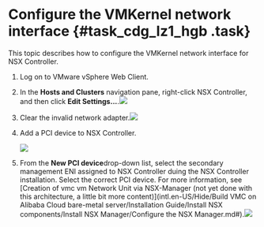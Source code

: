 # Configure the VMKernel network interface {#task_cdg_lz1_hgb .task}

This topic describes how to configure the VMKernel network interface for NSX Controller.

1.  Log on to VMware vSphere Web Client. 
2.   In the **Hosts and Clusters** navigation pane, right-click NSX Controller, and then click **Edit Settings...**.![](http://static-aliyun-doc.oss-cn-hangzhou.aliyuncs.com/assets/img/85021/154708735336646_en-US.png)

 
3.   Clear the invalid network adapter.![](http://static-aliyun-doc.oss-cn-hangzhou.aliyuncs.com/assets/img/85021/154708735335857_en-US.png)

 
4.  Add a PCI device to NSX Controller. 

    ![](http://static-aliyun-doc.oss-cn-hangzhou.aliyuncs.com/assets/img/85021/154708735335858_en-US.png)

5.   From the **New PCI device**drop-down list, select the secondary management ENI assigned to NSX Controller duing the NSX Controller installation. Select the correct PCI device. For more information, see [Creation of vmc vm Network Unit via NSX-Manager \(not yet done with this architecture, a little bit more content\)](intl.en-US/Hide/Build VMC on Alibaba Cloud bare-metal server/Installation Guide/Install NSX components/Install NSX Manager/Configure the NSX Manager.md#).![](http://static-aliyun-doc.oss-cn-hangzhou.aliyuncs.com/assets/img/85021/154708735335860_en-US.png)

 

